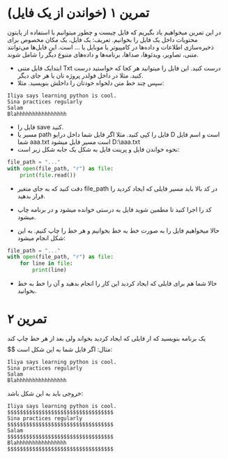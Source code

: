 # تمرین ۱ (خواندن از یک فایل)
در این تمرین میخواهیم یاد بگیریم که فایل چیست و چطور میتوانیم با استفاده از پایتون محتویات داخل یک فایل را بخوانیم.
تعریف: یک فایل، یک مکان مخصوص برای ذخیره‌سازی اطلاعات و داده‌ها در کامپیوتر یا موبایل یا ... است. این فایل‌ها می‌توانند متنی، تصاویر، ویدئوها، صداها، برنامه‌ها و داده‌های متنوع دیگر را شامل شوند.

* ابتدایک فایل متنی Txt درست کنید. این فایل را میتوانید هر کجا که خواستید درست کنید. مثلا در داخل فولدر پروژه تان یا هر جای دیگر.
* سپس چند خط متن دلخواه خودتان را داخلش بنویسید. مثلا:
```
Iliya says learning python is cool.
Sina practices regularly
Salam
Blahhhhhhhhhhhhhhhh
```
* فایل را save کنید.
* مسیر یا path فایل را کپی کنید. مثلا اگر فایل شما داخل درایو D است و اسم فایل شما aaa.txt است مسیر فایل میشود D:\\aaa.txt
* نحوه خواندن فایل و پرینت فایل به شکل یک جابه شکل زیر است:
```python
file_path = "..."
with open(file_path, "r") as file:
    print(file.read())
```
* دقت کنید که به جای متغیر file_path در کد بالا باید مسیر فایلی که ایجاد کردید را قرار بدهید.
* کد را اجرا کنید تا مطمین شوید فایل به درستی خوانده میشود و در برنامه چاپ میشود.


* حالا میخواهیم فایل را به صورت خط به خط بخوانیم و هر خط را چاپ کنیم. به این شکل انجام میشود:

```python
file_path = "..."
with open(file_path, "r") as file:
    for line in file:
        print(line)
```
* حالا شما هم برای فایلی که ایجاد کردید این کار را انجام بدهید و آن را خط به خط بخوانید.

# تمرین ۲
یک برنامه بنویسید که ار فایلی که ایجاد کردید بخواند ولی بعد از هر خط چاپ کند $$$$$$$$$$$$$$$$$$$$$$$$$$$$$$$$$$
مثال: اگر فایل شما به این شکل است:
```
Iliya says learning python is cool.
Sina practices regularly
Salam
Blahhhhhhhhhhhhhhhh
```
خروجی باید به این شکل باشد:
```
Iliya says learning python is cool.
$$$$$$$$$$$$$$$$$$$$$$$$$$$$$$$$$$
Sina practices regularly
$$$$$$$$$$$$$$$$$$$$$$$$$$$$$$$$$$
Salam
$$$$$$$$$$$$$$$$$$$$$$$$$$$$$$$$$$
Blahhhhhhhhhhhhhhhh
$$$$$$$$$$$$$$$$$$$$$$$$$$$$$$$$$$
```
